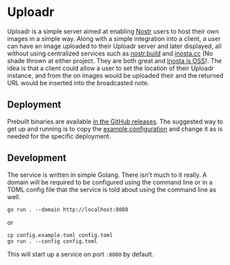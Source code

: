 # Uploadr

Uploadr is a simple server aimed at enabling [Nostr](https://github.com/nostr-protocol/nostr) users to host their own images in a simple way. Along with a simple integration into a client, a user can have an image uploaded to their Uploadr server and later displayed, all without using centralized services such as [nostr.build](https://nostr.build/) and [inosta.cc](https://inosta.cc/) (No shade thrown at either project. They are both great and [Inosta is OSS](https://github.com/johnongit/INOSTA-Nostr-Img-Service)). The idea is that a client could allow a user to set the location of their Uploadr instance, and from the on images would be uploaded their and the returned URL would be inserted into the broadcasted note.

## Deployment

Prebuilt binaries are available [in the GitHub releases](https://github.com/KoalaSat/nostros/releases/latest). The suggested way to get up and running is to copy the [example configuration](./config.example.toml) and change it as is needed for the specific deployment.

## Development

The service is written in simple Golang. There isn't much to it really. A domain will be required to be configured using the command line or in a TOML config file that the service is told about using the command line as well.

```shell
go run . --domain http://localhost:8080
```

or

```shell
cp config.example.toml config.toml
go run . --config config.toml
```


This will start up a service on port `:8080` by default.

